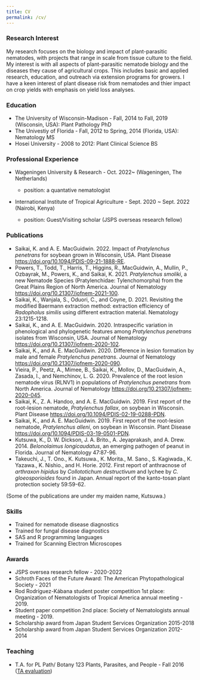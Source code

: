 ```yaml
---
title: CV
permalink: /cv/
--- 
```


### Research Interest
My research focuses on the biology and impact of plant-parasitic nematodes, with projects that range in scale from tissue culture to the field.
My interest is with all aspects of plant-parasitic nematode biology and the diseases they cause of agricultural crops. 
This includes basic and applied research, education, and outreach via extension programs for growers. 
I have a keen interest of plant disease risk from nematodes and thier impact on crop yields with emphasis on yield loss analyses.


### Education 

* The University of Wisconsin-Madison - Fall, 2014 to Fall, 2019 (Wisconsin, USA): Plant Pathology PhD
* The Univestiy of Florida - Fall, 2012 to Spring, 2014 (Florida, USA): Nematology MS  
* Hosei University - 2008 to 2012: Plant Clinical Science BS

### Professional Experience 
* Wageningen University & Research - Oct. 2022~ (Wageningen, The Netherlands) 
  - position: a quantative nematologist 

* International Institute of Tropical Agriculture - Sept. 2020 ~ Sept. 2022  (Nairobi, Kenya)
  - position: Guest/Visiting scholar (JSPS overseas research fellow)  

### Publications  

* Saikai, K. and A. E. MacGuidwin. 2022. Impact of *Pratylenchus penetrans* for soybean grown in Wisconsin, USA. Plant Disease https://doi.org/10.1094/PDIS-09-21-1888-RE.  
* Powers, T., Todd, T., Harris, T., Higgins, R., MacGuidwin, A., Mullin, P., Ozbayrak, M., Powers, K., and Saikai, K. 2021. *Pratylenchus smoliki*, a new Nematode Species (Pratylenchidae: Tylenchomorpha) from the Great Plains Region of North America. Journal of Nematology https://doi.org/10.21307/jofnem-2021-100.  
* Saikai, K., Wanjala, S., Oduori, C., and Coyne, D. 2021. Revisiting the modified Baermann extraction method: extraction efficiency of *Radopholus similis* using different extraction material. Nematology 23:1215-1218.  
* Saikai, K., and A. E. MacGuidwin. 2020. Intraspecific variation in phenological and phylogenetic features among *Pratylenchus penetrans* isolates from Wisconsin, USA. Journal of Nematology https://doi.org/10.21307/jofnem-2020-102.  
* Saikai, K., and A. E. MacGuidwin. 2020. Difference in lesion formation by male and female *Pratylenchus penetrans*. Journal of Nematology https://doi.org/10.21307/jofnem-2020-090. 
* Vieira, P., Peetz, A., Mimee, B., Saikai, K., Mollov, D., MacGuidwin, A., Zasada, I., and Nemchinov, L. G. 2020. Prevalence of the root lesion nematode virus (RLNV1) in populations of *Pratylenchus penetrans* from North America. Journal of Nematology https://doi.org/10.21307/jofnem-2020-045.  
* Saikai, K., Z. A. Handoo, and A. E. MacGuidwin. 2019. First report of the root-lesion nematode, *Pratylenchus fallax*, on soybean in Wisconsin. Plant Disease https://doi.org/10.1094/PDIS-02-19-0288-PDN.  
* Saikai, K., and A. E. MacGuidwin. 2019. First report of the root-lesion nematode, *Pratylenchus alleni*, on soybean in Wisconsin. Plant Disease https://doi.org/10.1094/PDIS-03-19-0501-PDN.  
* Kutsuwa, K., D. W. Dickson, J. A. Brito., A. Jeyaprakash, and A. Drew. 2014.  *Belonolaimus longicaudatus*, an emerging pathogen of peanut in Florida. Journal of Nematology 47:87-96.   
* Takeuchi, J., T. Ono., K. Kutsuwa., K. Morita., M. Sano., S. Kagiwada., K. Yazawa., K. Nishio., and H. Horie. 2012. First report of anthracnose of *arthraxon hipidus* by *Collototichum destructivum* and lychee by *C. gloeosporioides* found in Japan. Annual report of the kanto-tosan plant protection society 59:59-62. 

 (Some of the publications are under my maiden name, Kutsuwa.)  


### Skills  
* Trained for nematode disease diagnostics  
* Trained for fungal disease diagnostics  
* SAS and R programming languages 
* Trained for Scanning Electron Microscopes 


### Awards
* JSPS oversea research fellow - 2020-2022  
* Schroth Faces of the Future Award: The American Phytopathological Society - 2021  
* Rod Rodríguez-Kábana student poster competition 1st place: Organization of Nematologists of Tropical America annual meeting - 2019. 
* Student paper competition 2nd place: Society of Nematologists annual meeting - 2019.  
* Scholarship award from Japan Student Services Organization 2015-2018  
* Scholarship award from Japan Student Services Organization 2012-2014  


### Teaching
* T.A. for PL Path/ Botany 123 Plants, Parasites, and People - Fall 2016  
([TA evaluation](../files/PP123_evaluation_ksaikai.pdf))  




